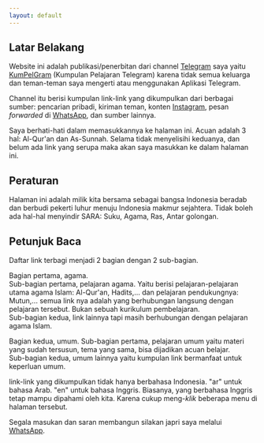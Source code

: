 ```yaml
---
layout: default
---
```

## Latar Belakang

Website ini adalah publikasi/penerbitan dari channel [Telegram](https://telegram.org) saya yaitu [KumPelGram](https://t.me/kumpelgram) (Kumpulan Pelajaran Telegram) karena tidak semua keluarga dan teman-teman saya mengerti atau menggunakan Aplikasi Telegram.

Channel itu berisi kumpulan link-link yang dikumpulkan dari berbagai sumber: pencarian pribadi, kiriman teman, konten [Instagram](https://instagram.com), pesan _forwarded_ di [WhatsApp](https://whatsapp.com), dan sumber lainnya.

Saya berhati-hati dalam memasukkannya ke halaman ini. Acuan adalah 3 hal: Al-Qur'an dan As-Sunnah. Selama tidak menyelisihi keduanya, dan belum ada link yang serupa maka akan saya masukkan ke dalam halaman ini.

## Peraturan

Halaman ini adalah milik kita bersama sebagai bangsa Indonesia beradab dan berbudi pekerti luhur menuju Indonesia makmur sejahtera. Tidak boleh ada hal-hal menyindir SARA: Suku, Agama, Ras, Antar golongan.

## Petunjuk Baca

Daftar link terbagi menjadi 2 bagian dengan 2 sub-bagian.

Bagian pertama, agama.  
Sub-bagian pertama, pelajaran agama. Yaitu berisi pelajaran-pelajaran utama agama Islam: Al-Qur'an, Hadits,... dan pelajaran pendukungnya: Mutun,... semua link nya adalah yang berhubungan langsung dengan pelajaran tersebut. Bukan sebuah kurikulum pembelajaran.  
Sub-bagian kedua, link lainnya tapi masih berhubungan dengan pelajaran agama Islam.

Bagian kedua, umum.
Sub-bagian pertama, pelajaran umum yaitu materi yang sudah tersusun, tema yang sama, bisa dijadikan acuan belajar.  
Sub-bagian kedua, umum lainnya yaitu kumpulan link bermanfaat untuk keperluan umum.

link-link yang dikumpulkan tidak hanya berbahasa Indonesia. "ar" untuk bahasa Arab. "en" untuk bahasa Inggris. Biasanya, yang berbahasa Inggris tetap mampu dipahami oleh kita. Karena cukup meng-*klik* beberapa menu di halaman tersebut.

Segala masukan dan saran membangun silakan japri saya melalui [WhatsApp](https://wa.me/6285723070209?text=%D8%A7%D9%84%D8%B3%D9%91%D9%80%D9%84%D8%A7%D9%85%DB%92%20%D8%B9%D9%84%D9%8A%D9%83%D9%85%DB%92%20%D9%88%D8%B1%D8%AD%D9%85%D9%80%DB%83%20%D8%A7%EF%BB%9F%D9%84%D9%91%DB%81%20%D9%88%D8%A8%D8%B1%D9%83%D8%A7%D8%AA%DB%81%0A%0ASaya%2C%20...%0AAda%20saran%20untuk%20kemajuan%20website%20kamu%20yaitu%3A%0A%0A1.%0A%0A2.%0A%0A).